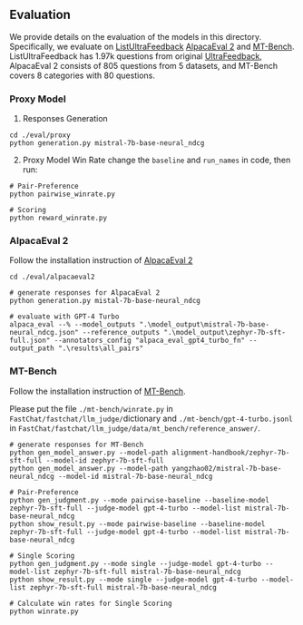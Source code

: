 ## Evaluation
We provide details on the evaluation of the models in this directory. Specifically, we evaluate on [ListUltraFeedback](https://huggingface.co/datasets/yangzhao02/ListUltraFeedback) [AlpacaEval 2](https://github.com/tatsu-lab/alpaca_eval) and [MT-Bench](https://github.com/lm-sys/FastChat/tree/main/fastchat/llm_judge). ListUltraFeedback has 1.97k questions from original [UltraFeedback](https://huggingface.co/datasets/openbmb/UltraFeedback), AlpacaEval 2 consists of 805 questions from 5 datasets, and MT-Bench covers 8 categories with 80 questions. 

### Proxy Model
1. Responses Generation
```
cd ./eval/proxy
python generation.py mistral-7b-base-neural_ndcg
```

2. Proxy Model Win Rate
change the `baseline` and `run_names` in code, then run:

```
# Pair-Preference
python pairwise_winrate.py

# Scoring
python reward_winrate.py
```

### AlpacaEval 2
Follow the installation instruction of [AlpacaEval 2](https://github.com/tatsu-lab/alpaca_eval)
```
cd ./eval/alpacaeval2

# generate responses for AlpacaEval 2
python generation.py mistal-7b-base-neural_ndcg

# evaluate with GPT-4 Turbo
alpaca_eval --% --model_outputs ".\model_output\mistral-7b-base-neural_ndcg.json" --reference_outputs ".\model_output\zephyr-7b-sft-full.json" --annotators_config "alpaca_eval_gpt4_turbo_fn" --output_path ".\results\all_pairs"
```
### MT-Bench
Follow the installation instruction of [MT-Bench](https://github.com/lm-sys/FastChat/tree/main/fastchat/llm_judge).

Please put the file `./mt-bench/winrate.py` in `FastChat/fastchat/llm_judge/`dictionary and `./mt-bench/gpt-4-turbo.jsonl` in `FastChat/fastchat/llm_judge/data/mt_bench/reference_answer/`.

```
# generate responses for MT-Bench
python gen_model_answer.py --model-path alignment-handbook/zephyr-7b-sft-full --model-id zephyr-7b-sft-full
python gen_model_answer.py --model-path yangzhao02/mistral-7b-base-neural_ndcg --model-id mistral-7b-base-neural_ndcg

# Pair-Preference
python gen_judgment.py --mode pairwise-baseline --baseline-model zephyr-7b-sft-full --judge-model gpt-4-turbo --model-list mistral-7b-base-neural_ndcg
python show_result.py --mode pairwise-baseline --baseline-model zephyr-7b-sft-full --judge-model gpt-4-turbo --model-list mistral-7b-base-neural_ndcg

# Single Scoring
python gen_judgment.py --mode single --judge-model gpt-4-turbo --model-list zephyr-7b-sft-full mistral-7b-base-neural_ndcg
python show_result.py --mode single --judge-model gpt-4-turbo --model-list zephyr-7b-sft-full mistral-7b-base-neural_ndcg

# Calculate win rates for Single Scoring
python winrate.py
```